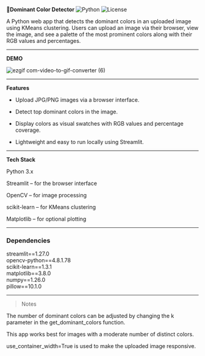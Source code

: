 🎨**Dominant Color Detector**
![Python](https://img.shields.io/badge/Python-3.11-blue)
![License](https://img.shields.io/badge/License-MIT-green)

A Python web app that detects the dominant colors in an uploaded image using KMeans clustering. Users can upload an image via their browser, view the image, and see a palette of the most prominent colors along with their RGB values and percentages.

---
**DEMO**

![ezgif com-video-to-gif-converter (6)](https://github.com/user-attachments/assets/85c05669-a101-40b4-bd6c-3582328a985e)


---
**Features**

- Upload JPG/PNG images via a browser interface.

- Detect top dominant colors in the image.

- Display colors as visual swatches with RGB values and percentage coverage.

- Lightweight and easy to run locally using Streamlit.

---
**Tech Stack**

Python 3.x

Streamlit
 – for the browser interface

OpenCV
 – for image processing

scikit-learn
 – for KMeans clustering

Matplotlib
 – for optional plotting

---
### Dependencies

streamlit==1.27.0<br>
opencv-python==4.8.1.78<br>
scikit-learn==1.3.1<br>
matplotlib==3.8.0<br>
numpy==1.26.0<br>
pillow==10.1.0

---
>Notes

The number of dominant colors can be adjusted by changing the k parameter in the get_dominant_colors function.

This app works best for images with a moderate number of distinct colors.

use_container_width=True is used to make the uploaded image responsive.
